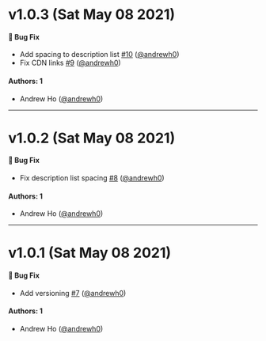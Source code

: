 # v1.0.3 (Sat May 08 2021)

#### 🐛 Bug Fix

- Add spacing to description list [#10](https://github.com/andrewh0/okcss/pull/10) ([@andrewh0](https://github.com/andrewh0))
- Fix CDN links [#9](https://github.com/andrewh0/okcss/pull/9) ([@andrewh0](https://github.com/andrewh0))

#### Authors: 1

- Andrew Ho ([@andrewh0](https://github.com/andrewh0))

---

# v1.0.2 (Sat May 08 2021)

#### 🐛 Bug Fix

- Fix description list spacing [#8](https://github.com/andrewh0/okcss/pull/8) ([@andrewh0](https://github.com/andrewh0))

#### Authors: 1

- Andrew Ho ([@andrewh0](https://github.com/andrewh0))

---

# v1.0.1 (Sat May 08 2021)

#### 🐛 Bug Fix

- Add versioning [#7](https://github.com/andrewh0/okcss/pull/7) ([@andrewh0](https://github.com/andrewh0))

#### Authors: 1

- Andrew Ho ([@andrewh0](https://github.com/andrewh0))
